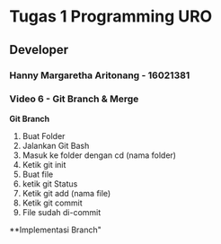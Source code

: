 # Tugas 1 Programming URO
## Developer
### Hanny Margaretha Aritonang - 16021381
### Video 6 - Git Branch & Merge

**Git Branch**
1. Buat Folder
2. Jalankan Git Bash
3. Masuk ke folder dengan cd (nama folder)
4. Ketik git init
5. Buat file
6. ketik git Status
7. Ketik git add (nama file)
8. Ketik git commit
9. File sudah di-commit

**Implementasi Branch"
